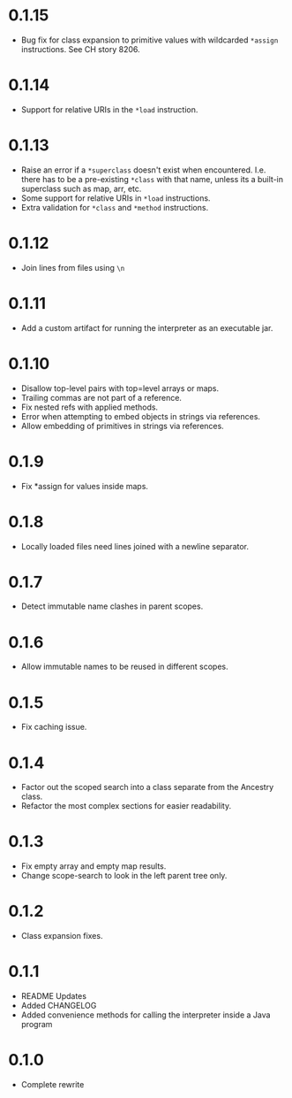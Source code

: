 0.1.15
===
- Bug fix for class expansion to primitive values with wildcarded `*assign` instructions. See CH story 8206.

0.1.14
===
- Support for relative URIs in the `*load` instruction.

0.1.13
===
- Raise an error if a `*superclass` doesn't exist when encountered. I.e. there has to be a pre-existing `*class` with that name, unless its a built-in superclass such as map, arr, etc.
- Some support for relative URIs in `*load` instructions.
- Extra validation for `*class` and `*method` instructions.

0.1.12
===
- Join lines from files using `\n`

0.1.11
===
- Add a custom artifact for running the interpreter as an executable jar.

0.1.10
===
- Disallow top-level pairs with top=level arrays or maps.
- Trailing commas are not part of a reference.
- Fix nested refs with applied methods.
- Error when attempting to embed objects in strings via references.
- Allow embedding of primitives in strings via references.

0.1.9
===
- Fix *assign for values inside maps.

0.1.8
===
- Locally loaded files need lines joined with a newline separator.

0.1.7
===
- Detect immutable name clashes in parent scopes.

0.1.6
===
- Allow immutable names to be reused in different scopes.

0.1.5
===
- Fix caching issue.

0.1.4
===
- Factor out the scoped search into a class separate from the Ancestry class.
- Refactor the most complex sections for easier readability.

0.1.3
===
- Fix empty array and empty map results.
- Change scope-search to look in the left parent tree only.

0.1.2
===
- Class expansion fixes.

0.1.1
===
- README Updates
- Added CHANGELOG
- Added convenience methods for calling the interpreter inside a Java program

0.1.0
===
- Complete rewrite

